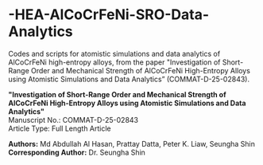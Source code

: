 # -HEA-AlCoCrFeNi-SRO-Data-Analytics
Codes and scripts for atomistic simulations and data analytics of AlCoCrFeNi high-entropy alloys, from the paper "Investigation of Short-Range Order and Mechanical Strength of AlCoCrFeNi High-Entropy Alloys using Atomistic Simulations and Data Analytics” (COMMAT-D-25-02843).


**"Investigation of Short-Range Order and Mechanical Strength of AlCoCrFeNi High-Entropy Alloys using Atomistic Simulations and Data Analytics"**  
Manuscript No.: COMMAT-D-25-02843  
Article Type: Full Length Article  

**Authors:** Md Abdullah Al Hasan, Prattay Datta, Peter K. Liaw, Seungha Shin  
**Corresponding Author:** Dr. Seungha Shin
